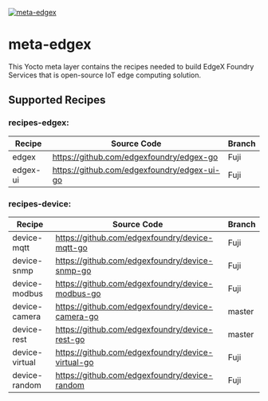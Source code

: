 [![meta-edgex](https://img.shields.io/badge/openembedded-layer-blue)](https://layers.openembedded.org/layerindex/branch/master/layer/meta-edgex/)
# meta-edgex
This Yocto meta layer contains the recipes needed to build EdgeX Foundry Services that is open-source IoT edge computing solution.

## Supported Recipes
### recipes-edgex:

Recipe | Source Code | Branch 
------------ | ------------- | -------------
edgex | https://github.com/edgexfoundry/edgex-go | Fuji
edgex-ui | https://github.com/edgexfoundry/edgex-ui-go | Fuji


### recipes-device:
Recipe | Source Code | Branch 
------------ | ------------- | -------------
device-mqtt | https://github.com/edgexfoundry/device-mqtt-go | Fuji
device-snmp | https://github.com/edgexfoundry/device-snmp-go | Fuji
device-modbus | https://github.com/edgexfoundry/device-modbus-go | Fuji
device-camera | https://github.com/edgexfoundry/device-camera-go | master
device-rest | https://github.com/edgexfoundry/device-rest-go | master
device-virtual | https://github.com/edgexfoundry/device-virtual-go | Fuji
device-random | https://github.com/edgexfoundry/device-random | Fuji

